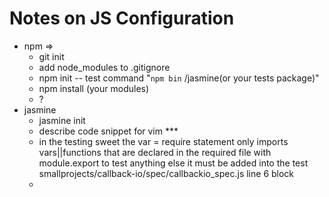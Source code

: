 # Notes on JS Configuration  

  * npm =>
      * git init  
      * add node_modules to .gitignore  
      * npm init -- test command "`npm bin` /jasmine(or your tests package)" 
      * npm install (your modules)
      * ?  
  * jasmine  
      * jasmine init  
      * describe code snippet for vim ***  
      * in the testing sweet the var = require statement only imports vars||functions that are declared in the required file with module.export  to test anything else it must be added into the test  smallprojects/callback-io/spec/callbackio_spec.js line 6 block  
      * 


